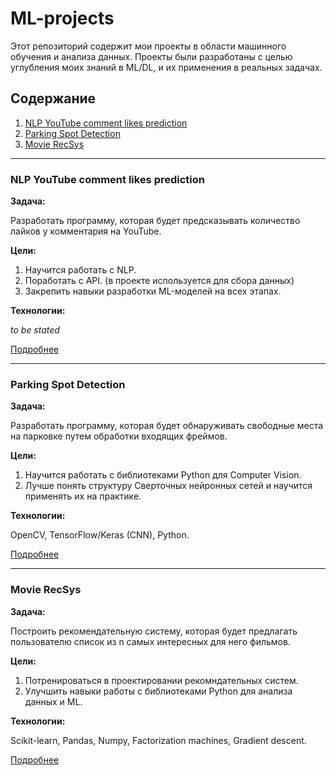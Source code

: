 # ML-projects
Этот репозиторий содержит мои проекты в области машинного обучения и анализа данных. Проекты были разработаны с целью углубления моих знаний в ML/DL, и их применения в реальных задачах.
## Содержание
1. [NLP YouTube comment likes prediction](#NLP-YouTube-comments)
2. [Parking Spot Detection](#parking-spot-detection)
3. [Movie RecSys](#movie-recsys)

---

### NLP YouTube comment likes prediction
**Задача:**

Разработать программу, которая будет предсказывать количество лайков у комментария на YouTube.

**Цели:** 
1. Научится работать с NLP.
2. Поработать с API. (в проекте используется для сбора данных)
3. Закрепить навыки разработки ML-моделей на всех этапах.

**Технологии:**

*to be stated*

[Подробнее](./NLP-YouTube-comment)

---

### Parking Spot Detection
**Задача:**

Разработать программу, которая будет обнаруживать свободные места на парковке путем обработки входящих фреймов.

**Цели:** 
1. Научится работать с библиотеками Python для Computer Vision.
2. Лучше понять структуру Сверточных нейронных сетей и научится применять их на практике.

**Технологии:**

OpenCV, TensorFlow/Keras (CNN), Python.

[Подробнее](./Parking-spot-detection)

---

### Movie RecSys
**Задача:**

Построить рекомендательную систему, которая будет предлагать пользователю список из n самых интересных для него фильмов.

**Цели:** 
1. Потренироваться в проектировании рекомндательных систем.
2. Улучшить навыки работы с библиотеками Python для анализа данных и ML.

**Технологии:**

Scikit-learn, Pandas, Numpy, Factorization machines, Gradient descent.

[Подробнее](./Movie-RecSys)
